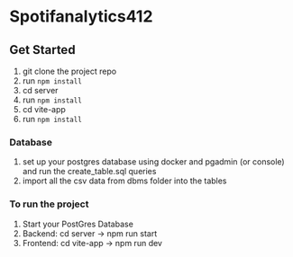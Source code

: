 # Spotifanalytics412

## Get Started

1. git clone the project repo
2. run `npm install`
3. cd server
4. run `npm install`
5. cd vite-app
6. run `npm install`


### Database
1. set up your postgres database using docker and pgadmin (or console) and run the create_table.sql queries
2. import all the csv data from dbms folder into the tables

### To run the project
1. Start your PostGres Database
2. Backend: cd server -> npm run start
3. Frontend: cd vite-app -> npm run dev